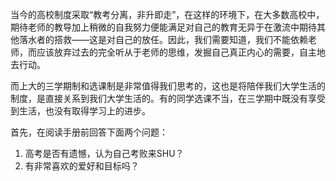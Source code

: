 当今的高校制度采取“教考分离，非升即走”，在这样的环境下，在大多数高校中，期待老师的教导加上稍微的自我努力便能满足对自己的教育无异于在激流中期待其他落水者的搭救——这是对自己的放任。因此，我们需要知道，我们不能依赖老师，而应该放弃过去的完全听从于老师的思维，发掘自己真正内心的需要，自主地去行动。

而上大的三学期制和选课制是非常值得我们思考的，这也是将陪伴我们大学生活的制度，是直接关系到我们大学生活的。有的同学选课不当，在三学期中既没有享受到生活，也没有取得学习上的进步。

首先，在阅读手册前回答下面两个问题：

1.  高考是否有遗憾，认为自己考败来SHU？
2. 有非常喜欢的爱好和目标吗？

